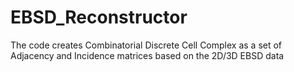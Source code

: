 # EBSD_Reconstructor
The code creates Combinatorial Discrete Cell Complex as a set of Adjacency and Incidence matrices based on the 2D/3D EBSD data
